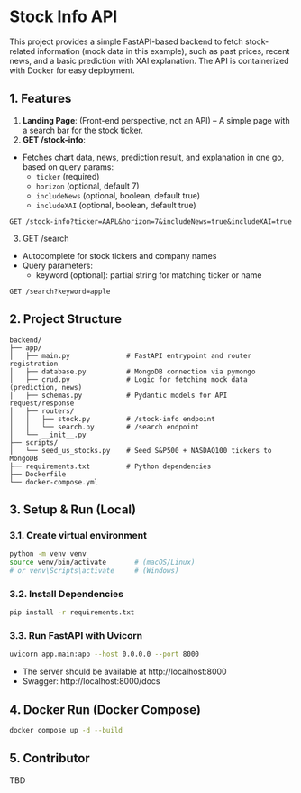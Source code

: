 # Stock Info API

This project provides a simple FastAPI-based backend to fetch stock-related information (mock data in this example), such as past prices, recent news, and a basic prediction with XAI explanation. The API is containerized with Docker for easy deployment.


## 1. Features

1. **Landing Page**: (Front-end perspective, not an API) – A simple page with a search bar for the stock ticker.  
2. **GET /stock-info**:  
  - Fetches chart data, news, prediction result, and explanation in one go, based on query params:
    - `ticker` (required)
    - `horizon` (optional, default 7)
    - `includeNews` (optional, boolean, default true)
    - `includeXAI` (optional, boolean, default true)
  ```
  GET /stock-info?ticker=AAPL&horizon=7&includeNews=true&includeXAI=true
  ```
3. GET /search
  - Autocomplete for stock tickers and company names
  - Query parameters:
    - keyword (optional): partial string for matching ticker or name
  ```http
  GET /search?keyword=apple
  ```

## 2. Project Structure

```
backend/
├── app/
│   ├── main.py              # FastAPI entrypoint and router registration
│   ├── database.py          # MongoDB connection via pymongo
│   ├── crud.py              # Logic for fetching mock data (prediction, news)
│   ├── schemas.py           # Pydantic models for API request/response
│   ├── routers/
│   │   ├── stock.py         # /stock-info endpoint
│   │   └── search.py        # /search endpoint
│   └── __init__.py
├── scripts/
│   └── seed_us_stocks.py    # Seed S&P500 + NASDAQ100 tickers to MongoDB
├── requirements.txt         # Python dependencies
├── Dockerfile
└── docker-compose.yml
```

## 3. Setup & Run (Local)

### 3.1. Create virtual environment

```bash
python -m venv venv
source venv/bin/activate       # (macOS/Linux)
# or venv\Scripts\activate     # (Windows)
```

### 3.2. Install Dependencies

```bash
pip install -r requirements.txt
```

### 3.3. Run FastAPI with Uvicorn

```bash
uvicorn app.main:app --host 0.0.0.0 --port 8000
```

- The server should be available at http://localhost:8000
- Swagger: http://localhost:8000/docs

## 4. Docker Run (Docker Compose)

```bash
docker compose up -d --build
```

## 5. Contributor

TBD
